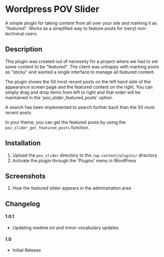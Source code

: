 Wordpress POV Slider
==========

A simple plugin for taking content from all over your site and marking it as "featured". Works as a simplified way to feature posts for (very) non-technical users.

Description
----------

This plugin was created out of necessity for a project where we had to set some content to be "featured". The client was unhappy with marking posts as "sticky" and wanted a single interface to manage all featured content.

The plugin shows the 50 most recent posts on the left hand side of the appearance screen page and the featured content on the right. You can simply drag and drop items from left to right and that order will be maintained in the 'pov_slider_featured_posts' option.

A search has been implemented to search further back than the 50 most recent posts.

In your theme, you can get the featured posts by using the `pov_slider_get_featured_posts` function.

Installation
----------

1. Upload the `pov_slider` directory to the `/wp-content/plugins/` directory
2. Activate the plugin through the 'Plugins' menu in WordPress

Screenshots
----------

1. How the featured slider appears in the adminstration area

Changelog
----------

#### 1.0.1
* Updating readme.txt and minor vocabulary updates

#### 1.0
* Initial Release